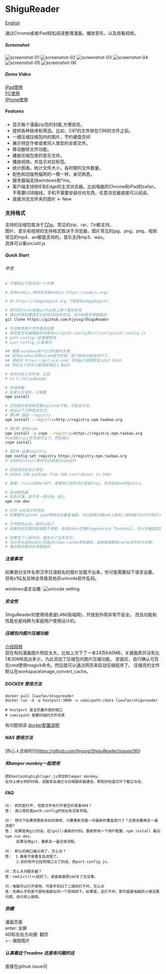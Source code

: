 # ShiguReader

[English](https://github.com/hjyssg/ShiguReader/blob/dev/README_English.md)


通过Chrome或者iPad轻松阅读整理漫画，播放音乐，以及观看视频。

##### Screenshot

![screenshot-01](screenshot/01.png)
![screenshot-02](screenshot/02.png)
![screenshot-03](screenshot/03.png)
![screenshot-04](screenshot/04.png)
![screenshot-05](screenshot/05.png)
![screenshot-06](screenshot/06.png)


##### Demo Video
[iPad使用](https://www.bilibili.com/video/BV1Mt4y1m7qU)  
[PC使用](https://www.bilibili.com/video/BV1t64y1u729/)   
[iPhone使用](https://www.bilibili.com/video/BV1xt4y1U73L/)     

##### Features

* 显示每个漫画zip包的封面,方便阅览。
* 提供各种排序和筛选。比如，C97的文件排在C96的文件之前。
* 一键压缩压缩包内的图片，节约硬盘空间
* 展示特定作者或者同人类型的全部文件。
* 移动删除文件功能。
* 播放压缩包里的音乐文件。
* 播放视频。并显示对应标签。
* 统计图表。统计文件大小，各时期的文件数量。
* 配色和旧版熊猫网的一模一样，亲切熟悉。
* 服务器端支持windows和*nix。
* 客户端支持除IE和Edge的主流浏览器。比如电脑的Chrome和iPad的safari。不需要USB接线，手机不需要安装任何东西，任意浏览器直接可以阅读。
* 直接浏览文件夹的图片 <- New


### 支持格式

支持的压缩包取决于[7Zip](https://www.7-zip.org/)。常见的zip、rar、7zi都支持。  
图片、音乐和视频的支持格式取决于浏览器。图片常见的jpg、png、png，视频常见的mp4、avi都是支持的。音乐支持mp3、wav。  
具体可以看src/util.js


##### Quick Start

###### 中文

```bash
# 不要跳过下面任何一个步骤

# 没有nodejs,麻烦先安装nodejs https://nodejs.org/

# 到 https://imagemagick.org 下载安装imagemagick。

# 把代码clone或者github右上角下载到本地
# 建议所放的硬盘至少还有10GB的空间。因为本程序需要缓存。
git clone https://github.com/hjyssg/ShiguReader

# 手动修改用户文件路径设置
# 用任意文本编辑器手动修改src/path-config和src/config/user-config.js
# path-config一定需要修改
# user-config.js看情况

## 重要:windows用户必须的额外步骤：
## 因为windows的默认cmd很不好用，用了极有可能启动不了。
## 请前往 https://git-scm.com/ 安装git顺便安装上Git Bash 
## 然后以下命令行都请使用Git Bash 

# 命令行进入文件夹。比如
# cd F:\ShiguReader

# 安装依赖
# 如果人在墙外，只需要
npm install 

# 否则因为有依赖包要从github下载，可能会卡住。
# 给出以下几种尝试方式。
# 第1种 指定--registry
npm install --registry=http://registry.npm.taobao.org

# 第2种 使用cnpm
npm install -g cnpm --registry=https://registry.npm.taobao.org
#cmd输入以上命令就可以了，然后输入
cnpm install 

# 第3种 设置registry
npm config set registry https://registry.npm.taobao.org
# 后续的install等命令还是通过npm运作

# 安装成功会显示类似
# added 100 package from 100 contributor in 200s

# 重要：*nix以及Mac用户，需要自己用命令行安装7zip。并添加到cmd的path上。

# 启动服务器
# 会有点慢，差不多一两分钟。耐心
npm run dev

# 打开 cmd显示的地址
# 如果要在iphone ipad等移动设备看漫画，可以直接扫描cmd上面的二维码就可以打开网页了

# 打开网页以后，就可以用了。
# 如果你对页面加载速度不满意，前往Admin页面Pregenerate Thumbnail。可以大幅度提高页面加载速度。强烈推荐。

# 如果用了一段时间，缓存占了太多空间。
# 可以手动去到admin页面点clean cache清除缓存。或者直接删除cache文件夹也没事。
# 重启服务器也会清楚缓存
```

##### 注意事项
如果部分文件名带汉字日语假名的图片加载不出来，你可能需要如下语言设置。
但有s1坛友反映会导致其他非unicode软件乱码。

windows语言设置:
![unicode setting](screenshot/unicode-setting.png)

##### 安全性
ShiguReader的使用场景是LAN(局域网)，开放到外网非常不安全。
而且功能和性能也是纯粹为家庭用户使用设计的。

##### 压缩包内图片压缩功能

[介绍视频](https://www.bilibili.com/video/BV1pi4y147Gu?from=search&seid=13429520178852889848/)     
现在有的漫画图片明显太大。比如上次下了一本24页640MB，关键画质并没有比1本30MB高出多少。为此添加了压缩包内图片压缩功能。
安装后，自行确认可否在cmd使用magick命令。然后就可以通过网页来启动压缩程序了。
压缩完的文件默认在workspace\image_convert_cache。

##### DOCKER 使用方法
```
docker pull liwufan/shigureader
docker run -d -p hostport:3000 -v comicpath:/data liwufan/shigureader

# hostport 是主机要开放的端口
# comicpath 是要扫描的文件目录
```
有问题阅读 [docker配置说明](https://github.com/hjyssg/ShiguReader/blob/dev/dockerguide.md)


##### NAS 使用方法

[热心人总结的]](https://github.com/hjyssg/ShiguReader/issues/90)


##### 和tamper monkey一起使用
    把EhentaiHighighliger.js添加到tamper monkey。
    在你上绅士网的时候，该脚本会通过与后端服务器通信。帮助你知道文件下载过与否。

##### FAQ
    问： 网页能打开, 但是文件夹打开是空的或者404？
    答： 请认真检查path-config的地址有没有写错。

    问： 想问下如果想更新该如何做呢，只要重新克隆一份最新的覆盖就行了？还是说要再走一遍流程?   
    答： 如果是用git的话，拉(pull)最新的代码。重新修改一下用户配置，npm install 最后npm run dev。
         如果没用git，重新走一遍全部流程。  

    问： 默认的端口被占用了，怎么办？
    答:  1.看是不是重复启进程了。  
         2.别的软件已经把端口占了的话，改port-config.js。
    
    问：怎么关闭服务器？
    答：cmd上ctrl+c就好了。或者直接把cmd关了也没事。

    问：电脑可以打开使用，可是手机扫了二维码打不开。怎么办
    答：先确认手机是不是和电脑在同一个局域网下。如果是，还打不开。那可能是电脑防火墙设置问题，自行网上搜索。

##### 热键
漫画页面  
enter: 全屏  
AD和左右方向键: 翻页  
+-: 缩放图片 

##### 认真看这个readme 还是有问题的话
直接在github issue问
